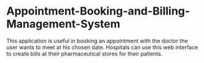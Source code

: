 # Appointment-Booking-and-Billing-Management-System
This application is useful in booking an appointment with the doctor the user wants to meet at his chosen date.
Hospitals can use this web interface to create bills at their pharmaceutical stores for their patients.

